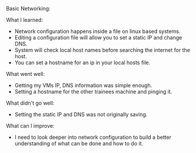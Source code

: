 Basic Networking:

What I learned:
- Network configuration happens inside a file on linux based systems.
- Editing a configuration file will allow you to set a static IP and change DNS.
- System will check local host names before searching the internet for the host.
- You can set a hostname for an ip in your local hosts file.

What went well:
- Getting my VMs IP, DNS information was simple enough.
- Setting a hostname for the other trainees machine and pinging it.

What didn't go well:
- Setting the static IP and DNS was not originally saving.

What can I improve:
- I need to look deeper into network configuration to build a better understanding of what can be done and how to do it.